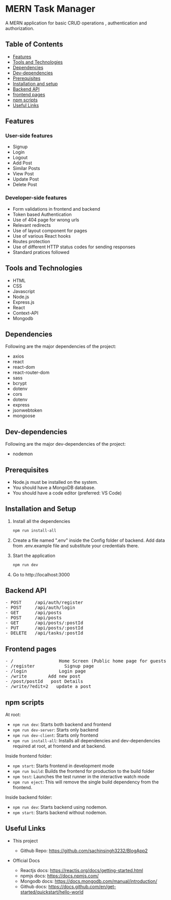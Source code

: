 # MERN Task Manager

A MERN application for basic CRUD operations , authentication and authorization.

## Table of Contents

- [Features](#features)
- [Tools and Technologies](#tools-and-technologies)
- [Dependencies](#dependencies)
- [Dev-dependencies](#dev-dependencies)
- [Prerequisites](#prerequisites)
- [Installation and setup](#installation-and-setup)
- [Backend API](#backend-api)
- [frontend pages](#frontend-pages)
- [npm scripts](#npm-scripts)
- [Useful Links](#useful-links)

## Features

### User-side features

- Signup
- Login
- Logout
- Add Post
- Similar Posts
- View Post
- Update Post
- Delete Post

### Developer-side features

- Form validations in frontend and backend
- Token based Authentication
- Use of 404 page for wrong urls
- Relevant redirects
- Use of layout component for pages
- Use of various React hooks
- Routes protection
- Use of different HTTP status codes for sending responses
- Standard pratices followed

## Tools and Technologies

- HTML
- CSS
- Javascript
- Node.js
- Express.js
- React
- Context-API
- Mongodb

## Dependencies

Following are the major dependencies of the project:

- axios
- react
- react-dom
- react-router-dom
- sass
- bcrypt
- dotenv
- cors
- dotenv
- express
- jsonwebtoken
- mongoose

## Dev-dependencies

Following are the major dev-dependencies of the project:

- nodemon

## Prerequisites

- Node.js must be installed on the system.
- You should have a MongoDB database.
- You should have a code editor (preferred: VS Code)

## Installation and Setup

1. Install all the dependencies

   ```sh
   npm run install-all
   ```

2. Create a file named ".env" inside the Config folder of backend. Add data from .env.example file and substitute your credentials there.

3. Start the application

   ```sh
   npm run dev
   ```

4. Go to http://localhost:3000

## Backend API

<pre>
- POST     /api/auth/register
- POST     /api/auth/login
- GET      /api/posts
- POST     /api/posts
- GET      /api/posts/:postId
- PUT      /api/posts/:postId
- DELETE   /api/tasks/:postId
</pre>

## Frontend pages

<pre>
- /                 Home Screen (Public home page for guests and private dashboard (tasks) for logged-in users)
- /register           Signup page
- /login            Login page
- /write        Add new post
- /post/postId   post Details
- /write/?edit=2   update a post
</pre>

## npm scripts

At root:

- `npm run dev`: Starts both backend and frontend
- `npm run dev-server`: Starts only backend
- `npm run dev-client`: Starts only frontend
- `npm run install-all`: Installs all dependencies and dev-dependencies required at root, at frontend and at backend.

Inside frontend folder:

- `npm start`: Starts frontend in development mode
- `npm run build`: Builds the frontend for production to the build folder
- `npm test`: Launches the test runner in the interactive watch mode
- `npm run eject`: This will remove the single build dependency from the frontend.

Inside backend folder:

- `npm run dev`: Starts backend using nodemon.
- `npm start`: Starts backend without nodemon.

## Useful Links

- This project

  - Github Repo: https://github.com/sachinsingh3232/BlogApp2

- Official Docs

  - Reactjs docs: https://reactjs.org/docs/getting-started.html
  - npmjs docs: https://docs.npmjs.com/
  - Mongodb docs: https://docs.mongodb.com/manual/introduction/
  - Github docs: https://docs.github.com/en/get-started/quickstart/hello-world
